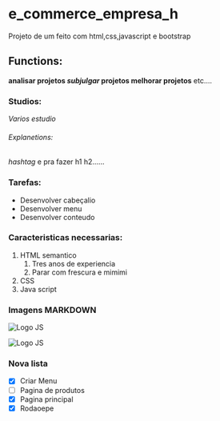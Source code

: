 # e_commerce_empresa_h
Projeto de um feito com html,css,javascript e bootstrap

## Functions:

**analisar projetos _subjulgar_ projetos melhorar projetos** etc....

### Studios:

*Varios estudio*

###### Explanetions:

_hashtag_ e pra fazer h1 h2......

### Tarefas:

* Desenvolver cabeçalio
* Desenvolver menu
* Desenvolver conteudo

### Caracteristicas necessarias:

1. HTML semantico
    1. Tres anos de experiencia
    2. Parar com frescura e mimimi
2. CSS
3. Java script
 
 ### Imagens MARKDOWN

![Logo JS](img/js.png)
 
 ![Logo JS](https://www.google.com/url?sa=i&url=https%3A%2F%2F1000logos.net%2Fjavascript-logo%2F&psig=AOvVaw1DlWXp1Tje5YeUCpL1psCT&ust=1667942300127000&source=images&cd=vfe&ved=0CAwQjRxqFwoTCKid4LP_nPsCFQAAAAAdAAAAABAE)

 ### Nova lista 

 - [X] Criar Menu
 - [ ] Pagina de produtos
 - [X] Pagina principal
 - [X] Rodaoepe